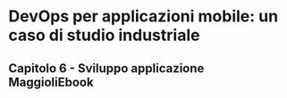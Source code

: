 # DevOps per applicazioni mobile: un caso di studio industriale

## Capitolo 6 - Sviluppo applicazione MaggioliEbook